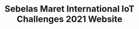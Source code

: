 ---
title: Sebelas Maret International IoT Challenges 2021 Website
desc:
thumbnail: /assets/img/projects/iotchallenges_350w.webp
# refer to /lib/projects.ts
technologies: [nextjs, react, tailwindcss]
# real url if available
liveUrl: https://iotchallenges.ft.uns.ac.id/
# fallback if liveUrl is not available
demoUrl: https://semar-isih-website.vercel.app/
repositoryUrl:
---